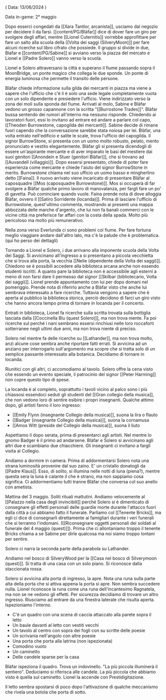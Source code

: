 ( Data: 13/06/2024 )

Data in-game: 2° maggio

Dopo esserci congedati da [[Xara Tantlor, arcanista]], usciamo dal negozio per decidere il da farsi.
[[content/PG/Blàfar]] dice di dover fare un giro per svolgere degli affari, mentre [[Lionel Cuternitis]] vorrebbe approfittare per fare un salto alla scuola della [[Volta dei saggi (SilveryMoon)]] per fare alcuni ricerche sul libro cifrato che possiede. Il gruppo si divide in due, Blafar e [[content/PG/Sabine]] si avviano verso la piazza del mercato e Lionel e [[Padre Solero]] vanno verso la scuola.

Lionel e Solero attraversano la città e superano il fiume passando sopra il MoonBridge, un ponte magico che collega le due sponde. Un ponte di energia luminosa che permette il transito delle persone.

Blàfar chiede informazione sulla gilda dei mercanti in piazza ma viene a sapere che l'ufficio che c'è li è solo una sede legale completamente vuota con un solo dipendente e presiedere l'ufficio. Viene indirizzato verso la zona dei moli sulla sponda del fiume.
Arrivati al molo, Sabine e Blàfar vedono un grosso capannone con la scritta "[[Burrostone Trades]]". Blàfar bussa sentendo dei rumori all'interno ma nessuno risponde. Chiedendo ai lavoratori fuori, essi lo invitano ad entrare ed andare a parlare col capo, [[Theoden Burrowstone, capogilda dei mercanti]].
Sabine decide di rimane fuori capendo che la conversazione sarebbe stata noiosa per lei.
Blàfar, una volta entrato nell'edificio e salite le scale, trova l'ufficio del capogilda.
Il signor BurrowStone, si presenta con un uomo molto robusto, pelato, mento pronunciato e vestito elegantemente.
Blàfar gli si presenta dicendogli di essere un'aspirante mercante e di aver imparato le basi del mestiere dai suoi genitori [[Anondein e Stuer (genitori Blàfar)]], che si trovano ad [[Auvandell (villaggio)]]. Dopo essersi presentato, chiede di poter fare esperienza come mercante e chiede l'aiuto del signor BurrowStone in merito.
Burrowstone chiama nel suo ufficio un uomo basso e mingherlino detto [[Faina]]. Il nuovo arrivato viene incaricato di presentare Blàfar al caposquadre [[Mos (caposquadre Burrowstone)]].
Mos si occuperà di far svolgere a Blàfar qualche primo lavoro di manovalanza, per fargli fare un po' di gavetta. Può cominciare quando vuole. Faina prende nota di dove alloggia Blàfar, ovvero il [[Satiro Sorridente (locanda)]].
Prima di lasciare l'ufficio di Burrowstone, quest'ultimo commenta, mostrando ai presenti una mappa abbozzata delle marche d'argento, che lui non fa banali commerci con le vicine città ma preferisce far affari con la costa della spada. Molto più pericoloso ma molto più remunerativo.


Nella zona verso Everlunda ci sono problemi col fiume. Per fare fortuna meglio viaggiare andare dall'altro lato, ma c'è la palude che è problematica.
(qui ho perso dei dettagli)

Tornando a Lionel e Solero, i due arrivano alla imponente scuola della Volta dei Saggi. Si avvicinano all'ingresso a si presentano a piccola vecchietta che si trova alla porta, la vecchia [[Nelie (dipendente della Volta dei saggi)]].
Chiedono se è possibili accedere alla biblioteca arcana anche non essendo studenti iscritti. A quanto pare la biblioteca non è accessibile agli esterni a meno di non farsi dare il permesso dal signor [[Skilbar (bibliotecario, Volta dei saggi)]]. Lionel prende appuntamento con lui per dopo domani nel pomeriggio. Prende nota di riferirlo anche a Blàfar visto che anche lui sembrava interessato a fare ricerche.
Tuttavia vengono a sapere che è aperta al pubblico la biblioteca storica, perciò decidono di farci un giro visto che hanno ancora tempo prima di tornare in locanda per il concerto.

Entrati in biblioteca, Lionel fa ricerche sulla scritta trovata sulla bottiglia lasciata dalla [[Coccinella Blu (quest Solero)]], ma non trova niente. Fa poi ricerche sul perché i nani sembrano essersi rinchiusi nelle loro roccaforti sotterranee negli ultimi due anni, ma non trova niente di preciso.

Solero nel mentre fa delle ricerche su [[Lathander]], ma non trova molto, anzi alcune cose sembra anche riportare fatti errati. Si avvicina ad un anziano per interrogarlo sull'argomento ma scopre che si tratta solo di un semplice passante interessato alla botanica.
Decidiamo di tornare in locanda.

Riunitici con gli altri, ci accomodiamo al tavolo. Solero offre la cena visto che essendo un evento speciale, il patrocinio del signor [[Peter Harming]] non copre questo tipo di spese.

La locanda è al completo, soprattutto i tavoli vicino al palco sono i più chiassosi essendoci seduti gli studenti del [[Gran collegio della musica]], che non vedono loro di sentire esibire i propri insegnanti.
Qualche attimo dopo, gli artisti fanno il loro ingresso:
- [[Emily Flynn (insegnante Collegio della musica)]], suona la lira o flauto
- [[Badger (insegnante Collegio della musica)]], suona la cornamusa
- [[Amos Witt (preside del Collegio della musica)]], suona il liuto

Aspettiamo il dopo serata, prima di presentarci agli artisti. Nel mentre lo gnomo Badger è il primo ad andarsene. Blàfar e Solero si avvicinano agli altri due e scambiano due chiacchiere. Gli insegnanti ci invitano a fargli visita al Collegio.

Andiamo a dormire in camera. Prima di addormentarsi Solero nota una strana luminosità provenire dal suo zaino. E' un cristallo donatogli da [[Padre Klaus]]. Esso, di solito, si illumina nelle notti di luna (piena?), mentre questa sera la luna è calante il che è strano, ma non sappiamo cosa significa. 
Ci addormentiamo tutti tranne Blàfar che conversa col suo anello con ametista.

Mattina del 3 maggio.
Soliti rituali mattutini.
Andiamo velocemente al [[Palazzo nella casa degli invincibili]] perché Solero si è dimenticato di consegnare gli effetti personali delle guardie morte durante l'attacco fuori dalla città a cui abbiamo fatto il funerale. Parliamo col [[Tenente Bricks]], ma egli ci dice di consegnarli direttamente ai famigliari durante i veri funerali che si terranno l'indomani. ([[Riconsegnare oggetti personali dei soldati al funerale del 4 maggio (quest)]]).
Prima che ci allontaniamo troppo il tenente Bricks chiama a se Sabine per dirle qualcosa ma noi siamo troppo lontani per sentire. 

Solero ci narra la seconda parte della parabola su Lathander.

Andiamo nel bosco di SilveryWood per la [[Casa nel bosco di Silverymoon (quest)]].
Si tratta di una casa con un solo piano. Si riconosce dalla staccionata rossa.

Solero si avvicina alla porta di ingresso, la apre. Nota una runa sulla parte alta della porta che si attiva appena la porta si apre. Non sembra succedere nulla. Lionel riconosce la runa come una runa dell'incantesimo Ragnatela, ma non se ne vedono gli effetti.
Per sicurezza decidiamo di trovare un altro ingresso. Riusciamo ad entrare da una finestra laterale che risulta aperta.
Ispezioniamo l'interno. 
- C'è un quadro con una scena di caccia attaccato alla parete sopra il letto
- Un baule davanti al letto con vestiti vecchi
- Un tavolo al centro con sopra dei fogli con su scritte delle poesie
- Un scrivania nell'angolo con altre poesie
- Una porta che porta alla latrina (non ispezionata)
- Comodino vuoto
- Un caminetto
- Delle candele sparse per la casa

Blàfar ispeziona il quadro. Trova un indovinello. "La più piccola illuminerà il sentiero".
Deduciamo si riferisca alle candele.
La più piccola che abbiamo visto è quella sul caminetto.
Lionel la accende con Prestidigitazione.

Il letto sembra spostarsi di poco dopo l'attivazione di qualche meccanismo che rivela una botola che porta di sotto.









